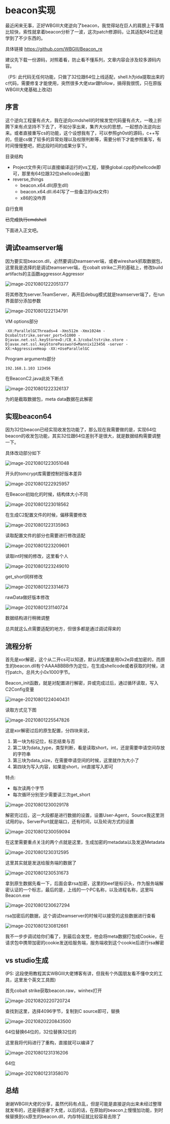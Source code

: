 # beacon实现

最近闲来无事，正好WBGIII大佬逆向了beacon，我觉得站在巨人的肩膀上干事情比较快，索性就拿着beacon分析了一波，这次patch修源码，让其适配64位还是学到了不少东西的。

具体链接 https://github.com/WBGlIl/Beacon_re

建议先下载一份源码，对照着看，防止看不懂系列，文章内容会涉及较多源码内容。



（PS: 此代码无任何功能，只做了32位跟64位上线适配，shell.h为ida提取出来的c代码，需要修复才能使用，突然很多大佬star跟follow，搞得我很慌，只在原版WBGIII大佬基础上改动)

## 序言

这个逆向工程量有点大，我在逆向cmdshell的时候发觉代码量有点大，一晚上折腾下来有点坚持不下去了，不如分享出来，集齐大伙的思想，一起想办法逆向出来。或者直接重写cs的功能，这个设想我有了，可以参照gh0st的源码，c++写的，但是cs做了较多的异常处理以及权限判断等，需要分析下才能参照重写，有时间慢慢整吧，把这段时间的成果分享下。

目录结构

- Project文件夹(可以直接编译运行的vs工程，替换global.cpp的shellcode即可，那里有64位跟32位shellcode设置)
- reverse_things
  - beacon.x64.dll(原生dll)
  - beacon.x64.dll.i64(写了一些备注的ida文件)
  - x86的没咋弄

自行食用

~~已完成执行cmdshell~~

下面进入正文吧。



## 调试teamserver端

因为要实现beacon.dll，必然要调试teamserver端，或者wireshark抓取数据包，这里我是选择的是调试teamserver端，在cobalt strike二开的基础上，修改build artifacts的主函数aggressor.Aggressor

![image-20210801222051377](imgs/beacon_imple/image-20210801222051377.png)

将其修改为server.TeamServer，再开启debug模式就是teamserver端了，在run界面部分添加参数

![image-20210801222134791](imgs/beacon_imple/image-20210801222134791.png)

VM options部分

```
-XX:ParallelGCThreads=4 -Xms512m -Xmx1024m -Dcobaltstrike.server_port=51000 -Djavax.net.ssl.keyStore=D:/CB_4.3/cobaltstrike.store -Djavax.net.ssl.keyStorePassword=Mannix123456 -server -XX:+AggressiveHeap -XX:+UseParallelGC
```

Program arguments部分

```
192.168.1.103 123456
```

在BeaconC2.java此处下断点

![image-20210801222326137](imgs/beacon_imple/image-20210801222326137.png)

为的是截取数据包，meta data数据在此解密

## 实现beacon64

因为32位beacon已经实现收发包功能了，那么现在我需要做的是，实现64位beacon的收发包功能，其实32位跟64位差别不是很大，就是数据结构需要调整一下。

具体改动部分如下

![image-20210801223051048](imgs/beacon_imple/image-20210801223051048.png)

开头的tomcrypt库需要控制好版本差异



![image-20210801222925957](imgs/beacon_imple/image-20210801222925957.png)

在Beacon初始化的时候，结构体大小不同

![image-20210801223018562](imgs/beacon_imple/image-20210801223018562.png)

在生成C2配置文件的时候，偏移需要修改

![image-20210801223135963](imgs/beacon_imple/image-20210801223135963.png)

读取配置文件的部分也需要进行修改适配

![image-20210801223209601](imgs/beacon_imple/image-20210801223209601.png)

读取int时候的修改，这里看个人

![image-20210801223249010](./imgs/beacon_imple/image-20210801223249010.png)

get_short同样修改

![image-20210801223314673](imgs/beacon_imple/image-20210801223314673.png)

rawData做好版本修改

![image-20210801231140724](imgs/beacon_imple/image-20210801231140724.png)

数据结构进行稍微调整



总共就这么点需要适配的地方，但很多都是通过调试得来的

## 流程分析

首先是xor解密，这个从二开cs可以知道，默认的配置是用0x2e异或加密的，而原生的beacon.dll有个AAAABBBB作为定位，在生成shellcode或者获取的时候，进行patch，总共大小0x1000字节。



Beacon_init函数，就是对配置进行解密，异或完成过后，通过循环读取，写入C2Config变量

![image-20210801224040431](imgs/beacon_imple/image-20210801224040431.png)

读取方式见下图

![image-20210801225547826](imgs/beacon_imple/image-20210801225547826.png)

这是xor解密过后的原生配置，分四块来说，

1. 第一块为标记位，标志结束与否
2. 第二块为data_type，类型判断，看是读取short，int，还是需要申请空间存放的字符串
3. 第三块为data_size，在需要申请空间的时候，这里就作为大小了
4. 第四块为写入内容，如果是short，int直接写入即可

特点:

- 每次读两个字节
- 每次循环分别至少需要读三次get_short



![image-20210801230029178](imgs/beacon_imple/image-20210801230029178.png)

解密完过后，这一大段都是进行数据的设置，设置User-Agent，Source我这里测试用的ip，ServerPort就是端口，还有时间，以及轮询方式的设置

![image-20210801230059094](imgs/beacon_imple/image-20210801230059094.png)

在这里需要重点关注的两个点就是这里，生成加密的metadata以及发送Metadata

![image-20210801230312595](imgs/beacon_imple/image-20210801230312595.png)

这里其实就是发送给服务端的数据了

![image-20210801230531673](imgs/beacon_imple/image-20210801230531673.png)

拿到原生数据先看一下，后面会拿rsa加密，这里的beef是标识头，作为服务端解密认证的一个标志，最后的是，上线的一个PC名称，以及进程名称，这里叫Beacon.exe

![image-20210801230627294](imgs/beacon_imple/image-20210801230627294.png)

rsa加密后的数据，这个调试teamserver的时候可以接受的这些数据进行查看

![image-20210801230812661](imgs/beacon_imple/image-20210801230812661.png)

我不一步步调试给你们看了，到最后会发觉，他会将meta数据打包成Cookie，在请求包中携带加密的cookie发送给服务端，服务端收到这个cookie后进行rsa解密

## vs studio生成

(PS: 这段使用教程其实WBGIII大佬博客有讲，但我有个外国朋友看不懂中文的工具，这里发个英文工具图)

首先cobalt strike获取beacon.raw，winhex打开

![image-20210820220720724](imgs/beacon_imple/image-20210820220720724.png)

查找到这里，选择4096字节，复制到C source即可，替换

![image-20210820220843500](imgs/beacon_imple/image-20210820220843500.png)

64位替换64位的，32位替换32位的



这里我将代码进行了重构，直接就可以编译了

![image-20210801231316206](imgs/beacon_imple/image-20210801231316206.png)

64位

![image-20210801231358070](imgs/beacon_imple/image-20210801231358070.png)

## 总结

谢谢WBGIII大佬的分享，虽然代码有点乱，但是可能是直接逆向出来未经过整理就发布的，还是得感谢下大佬，以后的话，在原始的beacon上慢慢加功能，到时候替换到cs原生的beacon.dll，内存特征就比较容易去除了

